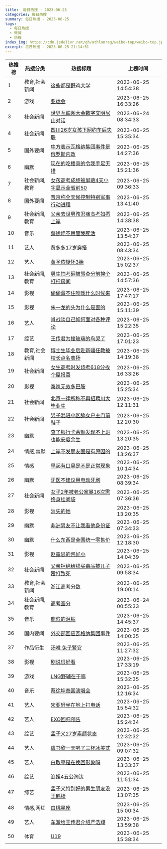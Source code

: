 ```yaml
---
title:  每日热搜 - 2023-06-25
categories: 每日热搜
summary: 每日热搜 - 2023-06-25
tags:
  - 每日热搜
  - 微博
  - 热搜
index_img: https://cdn.jsdelivr.net/gh/athlonreg/weibo-top/weibo-top.jpeg
excerpt: 每日热搜 - 2023-06-25 21:14:51
---
```


| 热搜榜 | 热搜分类 | 热搜标题 | 上榜时间 |
| --- | --- | --- | --- |
| 1 | 教育,社会新闻 | [这些都是野鸡大学](https://s.weibo.com/weibo%3Fq%3D%2523%E8%BF%99%E4%BA%9B%E9%83%BD%E6%98%AF%E9%87%8E%E9%B8%A1%E5%A4%A7%E5%AD%A6%2523) | 2023-06-25 14:54:38 | 
| 2 | 游戏 | [亚运会](https://s.weibo.com/weibo%3Fq%3D%2523%E4%BA%9A%E8%BF%90%E4%BC%9A%2523) | 2023-06-25 16:33:26 | 
| 3 | 社会新闻 | [世界互联网大会数字文明尼山对话](https://s.weibo.com/weibo%3Fq%3D%2523%E4%B8%96%E7%95%8C%E4%BA%92%E8%81%94%E7%BD%91%E5%A4%A7%E4%BC%9A%E6%95%B0%E5%AD%97%E6%96%87%E6%98%8E%E5%B0%BC%E5%B1%B1%E5%AF%B9%E8%AF%9D%2523) | 2023-06-24 08:34:33 | 
| 4 | 社会新闻 | [四川26岁女孩下网约车后失联](https://s.weibo.com/weibo%3Fq%3D%2523%E5%9B%9B%E5%B7%9D26%E5%B2%81%E5%A5%B3%E5%AD%A9%E4%B8%8B%E7%BD%91%E7%BA%A6%E8%BD%A6%E5%90%8E%E5%A4%B1%E8%81%94%2523) | 2023-06-25 15:35:34 | 
| 5 | 国外要闻 | [中方表示瓦格纳集团事件是俄罗斯内政](https://s.weibo.com/weibo%3Fq%3D%2523%E4%B8%AD%E6%96%B9%E8%A1%A8%E7%A4%BA%E7%93%A6%E6%A0%BC%E7%BA%B3%E9%9B%86%E5%9B%A2%E4%BA%8B%E4%BB%B6%E6%98%AF%E4%BF%84%E7%BD%97%E6%96%AF%E5%86%85%E6%94%BF%2523) | 2023-06-25 14:27:36 | 
| 6 | 幽默 | [现在的吃播真的令我手足无措](https://s.weibo.com/weibo%3Fq%3D%2523%E7%8E%B0%E5%9C%A8%E7%9A%84%E5%90%83%E6%92%AD%E7%9C%9F%E7%9A%84%E4%BB%A4%E6%88%91%E6%89%8B%E8%B6%B3%E6%97%A0%E6%8E%AA%2523) | 2023-06-25 15:21:36 | 
| 7 | 社会新闻,教育 | [女孩高考成绩被屏蔽4天小字显示全省前50](https://s.weibo.com/weibo%3Fq%3D%2523%E5%A5%B3%E5%AD%A9%E9%AB%98%E8%80%83%E6%88%90%E7%BB%A9%E8%A2%AB%E5%B1%8F%E8%94%BD4%E5%A4%A9%E5%B0%8F%E5%AD%97%E6%98%BE%E7%A4%BA%E5%85%A8%E7%9C%81%E5%89%8D50%2523) | 2023-06-25 09:36:33 | 
| 8 | 国外要闻 | [普京称全天候控制特别军事行动进程](https://s.weibo.com/weibo%3Fq%3D%2523%E6%99%AE%E4%BA%AC%E7%A7%B0%E5%85%A8%E5%A4%A9%E5%80%99%E6%8E%A7%E5%88%B6%E7%89%B9%E5%88%AB%E5%86%9B%E4%BA%8B%E8%A1%8C%E5%8A%A8%E8%BF%9B%E7%A8%8B%2523) | 2023-06-25 13:41:40 | 
| 9 | 社会新闻,教育 | [父亲去世男孩忍痛高考如愿上岸](https://s.weibo.com/weibo%3Fq%3D%2523%E7%88%B6%E4%BA%B2%E5%8E%BB%E4%B8%96%E7%94%B7%E5%AD%A9%E5%BF%8D%E7%97%9B%E9%AB%98%E8%80%83%E5%A6%82%E6%84%BF%E4%B8%8A%E5%B2%B8%2523) | 2023-06-25 14:38:38 | 
| 10 | 音乐 | [蔡徐坤不用管我死活](https://s.weibo.com/weibo%3Fq%3D%2523%E8%94%A1%E5%BE%90%E5%9D%A4%E4%B8%8D%E7%94%A8%E7%AE%A1%E6%88%91%E6%AD%BB%E6%B4%BB%2523) | 2023-06-25 13:54:37 | 
| 11 | 艺人 | [黄多多17岁穿搭](https://s.weibo.com/weibo%3Fq%3D%2523%E9%BB%84%E5%A4%9A%E5%A4%9A17%E5%B2%81%E7%A9%BF%E6%90%AD%2523) | 2023-06-25 08:43:34 | 
| 12 | 艺人 | [黄圣依疑怀3胎](https://s.weibo.com/weibo%3Fq%3D%2523%E9%BB%84%E5%9C%A3%E4%BE%9D%E7%96%91%E6%80%803%E8%83%8E%2523) | 2023-06-25 15:02:37 | 
| 13 | 社会新闻,教育 | [男生怕考砸被骂查分前挨个打扫房间](https://s.weibo.com/weibo%3Fq%3D%2523%E7%94%B7%E7%94%9F%E6%80%95%E8%80%83%E7%A0%B8%E8%A2%AB%E9%AA%82%E6%9F%A5%E5%88%86%E5%89%8D%E6%8C%A8%E4%B8%AA%E6%89%93%E6%89%AB%E6%88%BF%E9%97%B4%2523) | 2023-06-25 14:57:36 | 
| 14 | 影视 | [偷偷藏不住吻戏什么时候来](https://s.weibo.com/weibo%3Fq%3D%2523%E5%81%B7%E5%81%B7%E8%97%8F%E4%B8%8D%E4%BD%8F%E5%90%BB%E6%88%8F%E4%BB%80%E4%B9%88%E6%97%B6%E5%80%99%E6%9D%A5%2523) | 2023-06-25 17:47:17 | 
| 15 | 影视 | [朱一龙的头为什么是歪的](https://s.weibo.com/weibo%3Fq%3D%2523%E6%9C%B1%E4%B8%80%E9%BE%99%E7%9A%84%E5%A4%B4%E4%B8%BA%E4%BB%80%E4%B9%88%E6%98%AF%E6%AD%AA%E7%9A%84%2523) | 2023-06-25 15:11:39 | 
| 16 | 艺人 | [肖战谈自己如何面对各种评论](https://s.weibo.com/weibo%3Fq%3D%2523%E8%82%96%E6%88%98%E8%B0%88%E8%87%AA%E5%B7%B1%E5%A6%82%E4%BD%95%E9%9D%A2%E5%AF%B9%E5%90%84%E7%A7%8D%E8%AF%84%E8%AE%BA%2523) | 2023-06-25 15:22:35 | 
| 17 | 综艺 | [王传君为撞玻璃的鸟哭了](https://s.weibo.com/weibo%3Fq%3D%2523%E7%8E%8B%E4%BC%A0%E5%90%9B%E4%B8%BA%E6%92%9E%E7%8E%BB%E7%92%83%E7%9A%84%E9%B8%9F%E5%93%AD%E4%BA%86%2523) | 2023-06-25 17:01:23 | 
| 18 | 教育,社会新闻 | [博士生毕业后赴新疆任教被校长点名表扬](https://s.weibo.com/weibo%3Fq%3D%2523%E5%8D%9A%E5%A3%AB%E7%94%9F%E6%AF%95%E4%B8%9A%E5%90%8E%E8%B5%B4%E6%96%B0%E7%96%86%E4%BB%BB%E6%95%99%E8%A2%AB%E6%A0%A1%E9%95%BF%E7%82%B9%E5%90%8D%E8%A1%A8%E6%89%AC%2523) | 2023-06-25 14:19:38 | 
| 19 | 社会新闻 | [女生高考时发烧考618分挨个屋报喜](https://s.weibo.com/weibo%3Fq%3D%2523%E5%A5%B3%E7%94%9F%E9%AB%98%E8%80%83%E6%97%B6%E5%8F%91%E7%83%A7%E8%80%83618%E5%88%86%E6%8C%A8%E4%B8%AA%E5%B1%8B%E6%8A%A5%E5%96%9C%2523) | 2023-06-25 16:33:26 | 
| 20 | 影视 | [秦岚无效多巴胺](https://s.weibo.com/weibo%3Fq%3D%2523%E7%A7%A6%E5%B2%9A%E6%97%A0%E6%95%88%E5%A4%9A%E5%B7%B4%E8%83%BA%2523) | 2023-06-25 15:25:34 | 
| 21 | 社会新闻 | [北京一律所称不再招聘川大毕业生](https://s.weibo.com/weibo%3Fq%3D%2523%E5%8C%97%E4%BA%AC%E4%B8%80%E5%BE%8B%E6%89%80%E7%A7%B0%E4%B8%8D%E5%86%8D%E6%8B%9B%E8%81%98%E5%B7%9D%E5%A4%A7%E6%AF%95%E4%B8%9A%E7%94%9F%2523) | 2023-06-25 12:11:31 | 
| 22 | 社会新闻 | [男子混进小区舔女户主门前鞋子](https://s.weibo.com/weibo%3Fq%3D%2523%E7%94%B7%E5%AD%90%E6%B7%B7%E8%BF%9B%E5%B0%8F%E5%8C%BA%E8%88%94%E5%A5%B3%E6%88%B7%E4%B8%BB%E9%97%A8%E5%89%8D%E9%9E%8B%E5%AD%90%2523) | 2023-06-25 12:20:30 | 
| 23 | 幽默 | [查了银行卡余额发现不上班也能安度余生](https://s.weibo.com/weibo%3Fq%3D%2523%E6%9F%A5%E4%BA%86%E9%93%B6%E8%A1%8C%E5%8D%A1%E4%BD%99%E9%A2%9D%E5%8F%91%E7%8E%B0%E4%B8%8D%E4%B8%8A%E7%8F%AD%E4%B9%9F%E8%83%BD%E5%AE%89%E5%BA%A6%E4%BD%99%E7%94%9F%2523) | 2023-06-25 13:20:35 | 
| 24 | 情感,幽默 | [上岸不发朋友圈是有原因的](https://s.weibo.com/weibo%3Fq%3D%2523%E4%B8%8A%E5%B2%B8%E4%B8%8D%E5%8F%91%E6%9C%8B%E5%8F%8B%E5%9C%88%E6%98%AF%E6%9C%89%E5%8E%9F%E5%9B%A0%E7%9A%84%2523) | 2023-06-25 13:26:37 | 
| 25 | 情感 | [早起有口臭是不是正常现象](https://s.weibo.com/weibo%3Fq%3D%2523%E6%97%A9%E8%B5%B7%E6%9C%89%E5%8F%A3%E8%87%AD%E6%98%AF%E4%B8%8D%E6%98%AF%E6%AD%A3%E5%B8%B8%E7%8E%B0%E8%B1%A1%2523) | 2023-06-25 10:14:34 | 
| 26 | 幽默 | [牙医不建议用电动牙刷](https://s.weibo.com/weibo%3Fq%3D%2523%E7%89%99%E5%8C%BB%E4%B8%8D%E5%BB%BA%E8%AE%AE%E7%94%A8%E7%94%B5%E5%8A%A8%E7%89%99%E5%88%B7%2523) | 2023-06-25 08:39:34 | 
| 27 | 社会新闻 | [女子2年被老公家暴16次需终身挂粪袋](https://s.weibo.com/weibo%3Fq%3D%2523%E5%A5%B3%E5%AD%902%E5%B9%B4%E8%A2%AB%E8%80%81%E5%85%AC%E5%AE%B6%E6%9A%B416%E6%AC%A1%E9%9C%80%E7%BB%88%E8%BA%AB%E6%8C%82%E7%B2%AA%E8%A2%8B%2523) | 2023-06-25 07:36:36 | 
| 28 | 影视 | [消失的她](https://s.weibo.com/weibo%3Fq%3D%2523%E6%B6%88%E5%A4%B1%E7%9A%84%E5%A5%B9%2523) | 2023-06-25 13:20:35 | 
| 29 | 幽默 | [非洲男友不让我看他身份证](https://s.weibo.com/weibo%3Fq%3D%2523%E9%9D%9E%E6%B4%B2%E7%94%B7%E5%8F%8B%E4%B8%8D%E8%AE%A9%E6%88%91%E7%9C%8B%E4%BB%96%E8%BA%AB%E4%BB%BD%E8%AF%81%2523) | 2023-06-25 07:34:33 | 
| 30 | 幽默 | [什么东西是全国统一零售价](https://s.weibo.com/weibo%3Fq%3D%2523%E4%BB%80%E4%B9%88%E4%B8%9C%E8%A5%BF%E6%98%AF%E5%85%A8%E5%9B%BD%E7%BB%9F%E4%B8%80%E9%9B%B6%E5%94%AE%E4%BB%B7%2523) | 2023-06-25 12:18:30 | 
| 31 | 影视 | [赵露思的包好小](https://s.weibo.com/weibo%3Fq%3D%2523%E8%B5%B5%E9%9C%B2%E6%80%9D%E7%9A%84%E5%8C%85%E5%A5%BD%E5%B0%8F%2523) | 2023-06-25 14:04:39 | 
| 32 | 社会新闻 | [父亲拒绝给钱买毒品被儿子殴打致死](https://s.weibo.com/weibo%3Fq%3D%2523%E7%88%B6%E4%BA%B2%E6%8B%92%E7%BB%9D%E7%BB%99%E9%92%B1%E4%B9%B0%E6%AF%92%E5%93%81%E8%A2%AB%E5%84%BF%E5%AD%90%E6%AE%B4%E6%89%93%E8%87%B4%E6%AD%BB%2523) | 2023-06-25 09:58:34 | 
| 33 | 教育,社会新闻 | [浙江高考分数](https://s.weibo.com/weibo%3Fq%3D%2523%E6%B5%99%E6%B1%9F%E9%AB%98%E8%80%83%E5%88%86%E6%95%B0%2523) | 2023-06-25 19:00:14 | 
| 34 | 社会新闻,教育 | [高考查分](https://s.weibo.com/weibo%3Fq%3D%2523%E9%AB%98%E8%80%83%E6%9F%A5%E5%88%86%2523) | 2023-06-24 00:55:33 | 
| 35 | 音乐 | [鹿晗的泪钻](https://s.weibo.com/weibo%3Fq%3D%2523%E9%B9%BF%E6%99%97%E7%9A%84%E6%B3%AA%E9%92%BB%2523) | 2023-06-25 14:45:37 | 
| 36 | 国内要闻 | [外交部回应瓦格纳集团事件](https://s.weibo.com/weibo%3Fq%3D%2523%E5%A4%96%E4%BA%A4%E9%83%A8%E5%9B%9E%E5%BA%94%E7%93%A6%E6%A0%BC%E7%BA%B3%E9%9B%86%E5%9B%A2%E4%BA%8B%E4%BB%B6%2523) | 2023-06-25 14:00:35 | 
| 37 | 作品衍生 | [汤唯 兔子警官](https://s.weibo.com/weibo%3Fq%3D%2523%E6%B1%A4%E5%94%AF%20%E5%85%94%E5%AD%90%E8%AD%A6%E5%AE%98%2523) | 2023-06-25 11:27:32 | 
| 38 | 影视 | [剧说很好看](https://s.weibo.com/weibo%3Fq%3D%2523%E5%89%A7%E8%AF%B4%E5%BE%88%E5%A5%BD%E7%9C%8B%2523) | 2023-06-25 17:33:19 | 
| 39 | 游戏 | [LNG野辅在干嘛](https://s.weibo.com/weibo%3Fq%3D%2523LNG%E9%87%8E%E8%BE%85%E5%9C%A8%E5%B9%B2%E5%98%9B%2523) | 2023-06-25 15:32:35 | 
| 40 | 音乐 | [蔡徐坤泰国演唱会](https://s.weibo.com/weibo%3Fq%3D%2523%E8%94%A1%E5%BE%90%E5%9D%A4%E6%B3%B0%E5%9B%BD%E6%BC%94%E5%94%B1%E4%BC%9A%2523) | 2023-06-25 12:16:34 | 
| 41 | 艺人 | [宋亚轩坐在地上打电话](https://s.weibo.com/weibo%3Fq%3D%2523%E5%AE%8B%E4%BA%9A%E8%BD%A9%E5%9D%90%E5%9C%A8%E5%9C%B0%E4%B8%8A%E6%89%93%E7%94%B5%E8%AF%9D%2523) | 2023-06-25 15:54:32 | 
| 42 | 艺人 | [EXO回归预告](https://s.weibo.com/weibo%3Fq%3D%2523EXO%E5%9B%9E%E5%BD%92%E9%A2%84%E5%91%8A%2523) | 2023-06-25 15:24:34 | 
| 43 | 综艺 | [孟子义27岁素颜状态](https://s.weibo.com/weibo%3Fq%3D%2523%E5%AD%9F%E5%AD%90%E4%B9%8927%E5%B2%81%E7%B4%A0%E9%A2%9C%E7%8A%B6%E6%80%81%2523) | 2023-06-25 12:32:32 | 
| 44 | 艺人 | [虞书欣一天喝了三杯冰美式](https://s.weibo.com/weibo%3Fq%3D%2523%E8%99%9E%E4%B9%A6%E6%AC%A3%E4%B8%80%E5%A4%A9%E5%96%9D%E4%BA%86%E4%B8%89%E6%9D%AF%E5%86%B0%E7%BE%8E%E5%BC%8F%2523) | 2023-06-25 09:07:32 | 
| 45 | 艺人 | [白敬亭是在挽回形象吗](https://s.weibo.com/weibo%3Fq%3D%2523%E7%99%BD%E6%95%AC%E4%BA%AD%E6%98%AF%E5%9C%A8%E6%8C%BD%E5%9B%9E%E5%BD%A2%E8%B1%A1%E5%90%97%2523) | 2023-06-25 13:33:37 | 
| 46 | 综艺 | [浪姐4五公淘汰](https://s.weibo.com/weibo%3Fq%3D%2523%E6%B5%AA%E5%A7%904%E4%BA%94%E5%85%AC%E6%B7%98%E6%B1%B0%2523) | 2023-06-25 11:51:34 | 
| 47 | 综艺 | [孟子义特别好的男生朋友没王鹤棣](https://s.weibo.com/weibo%3Fq%3D%2523%E5%AD%9F%E5%AD%90%E4%B9%89%E7%89%B9%E5%88%AB%E5%A5%BD%E7%9A%84%E7%94%B7%E7%94%9F%E6%9C%8B%E5%8F%8B%E6%B2%A1%E7%8E%8B%E9%B9%A4%E6%A3%A3%2523) | 2023-06-25 13:07:35 | 
| 48 | 情感,网红 | [白桃星座](https://s.weibo.com/weibo%3Fq%3D%2523%E7%99%BD%E6%A1%83%E6%98%9F%E5%BA%A7%2523) | 2023-06-25 15:00:34 | 
| 49 | 艺人 | [车澈给王传君介绍严浩翔](https://s.weibo.com/weibo%3Fq%3D%2523%E8%BD%A6%E6%BE%88%E7%BB%99%E7%8E%8B%E4%BC%A0%E5%90%9B%E4%BB%8B%E7%BB%8D%E4%B8%A5%E6%B5%A9%E7%BF%94%2523) | 2023-06-25 13:59:38 | 
| 50 | 体育 | [U19](https://s.weibo.com/weibo%3Fq%3D%2523U19%2523) | 2023-06-25 15:38:34 | 
